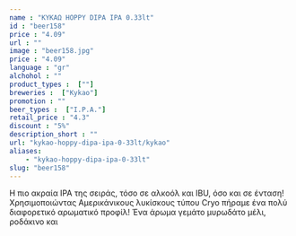 ```yaml
---
name : "ΚΥΚΑΩ HOPPY DIPA IPA 0.33lt"
id : "beer158"
price : "4.09"
url : ""
image : "beer158.jpg"
price : "4.09"
language : "gr"
alchohol : ""
product_types :  [""]
breweries :  ["Kykao"]
promotion : ""
beer_types :  ["I.P.A."]
retail_price : "4.3"
discount : "5%"
description_short : ""
url: "kykao-hoppy-dipa-ipa-0-33lt/kykao"
aliases: 
    - "kykao-hoppy-dipa-ipa-0-33lt"
slug: "beer158"
---
```


Η πιο ακραία IPA της σειράς, τόσο σε αλκοόλ και IBU, όσο και σε ένταση! Χρησιμοποιώντας Αμερικάνικους λυκίσκους τύπου Cryo πήραμε ένα πολύ διαφορετικό αρωματικό προφίλ! Ένα άρωμα γεμάτο μυρωδάτο μέλι, ροδάκινο και